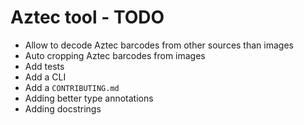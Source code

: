 # Aztec tool - TODO
- Allow to decode Aztec barcodes from other sources than images
- Auto cropping Aztec barcodes from images
- Add tests
- Add a CLI
- Add a `CONTRIBUTING.md`
- Adding better type annotations
- Adding docstrings
